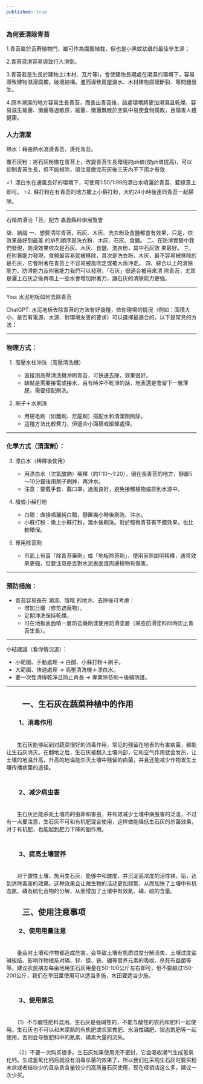 ```yaml
---
published: true
---
```

### 為何要清除青苔

1.青苔屬於苔蘚植物門，雖可作為園藝植栽，但也是小黑蚊幼蟲的最佳孳生源；  

2.青苔濕滑容易導致行人滑倒。

3.青苔若是生長於建物上(木材、瓦片等)，會使建物長期處在潮濕的環境下，容易導致建物濕滑腐爛，破壞結構。進而導致房屋漏水、木材建物腐壞斷裂、等問題發生。

4.原本潮濕的地方容易生長青苔，而長出青苔後，該處環境將更加潮濕且乾燥，容易滋生細菌、黴菌等過敏原，細菌、黴菌飄散於空氣中易使食物腐敗，且傷害人體健康。

### 人力清潔

熱水：藉由熱水澆燙青苔，燙死青苔。

撒石灰粉：將石灰粉撒在青苔上，改變青苔生長環境的ph值(使ph值提高)，可以抑制青苔生長，但不能根除，須注意撒完石灰後三天內不下雨才有效

⭐1. 漂白水在通風良好的環境下，可使用1:50/1:99的漂白水噴灑於青苔、藍綠藻上即可。 
⭐2. 蘇打粉在有青苔的地方撒上小蘇打粉，大約24小時後連同青苔一起掃除。

---

石階防滑治「苔」配方
嘉義縣科學展覽會

柒、結論
一、想要清除青苔，石灰、木灰、洗衣粉及食鹽都會有效果，只是，依效果最好到最差
的排列順序是洗衣粉、木灰、石灰、食鹽。
二、在防滑實驗中我們發現，防滑效果依次是石灰、木灰、食鹽、洗衣粉，其中石灰效
果最好。
三、在附著能力發現，食鹽最容易就被移除，其次是洗衣粉、木灰，最不容易被移除的
是石灰，它會附著在青苔上不容易被風吹走或被大雨沖走。
四、綜合以上的清除能力、防滑能力及附著能力我們可以發現，「石灰」很適合被用來清
除青苔，尤其是灑上石灰之後再噴上一些水會增加附著力，讓石灰的清除能力更強。


---

You:
水泥地板如何去除青苔

ChatGPT:
水泥地板去除青苔的方法有好幾種，依你現場的情況（例如：面積大小、是否有電源、水源、對環境友善的要求）可以選擇最適合的。以下是常見的方法：

---

### 物理方式：

1. 高壓水柱沖洗（高壓清洗機）
   - 直接用高壓清洗機沖刷青苔，可快速去除，效果很好。
   - 缺點是需要接電或接水，且有時沖不乾淨的話，地表還是會留下一層薄膜，需要搭配刷洗。

2. 刷子＋水刷洗
   - 用硬毛刷（如鐵刷、尼龍刷）搭配水和清潔劑刷除。
   - 這種方法比較費力，但適合小面積或細部處理。

---

### 化學方式（清潔劑）：

3. 漂白水（稀釋後使用）
   - 用漂白水（次氯酸鈉）稀釋（約1:10～1:20），倒在長青苔的地方，靜置5～10分鐘後用刷子刷掉，再沖水。
   - 注意：要戴手套、戴口罩，通風良好，避免接觸植物或排到水源中。

4. 醋或小蘇打粉
   - 白醋：直接噴灑純白醋，靜置幾小時後刷洗、沖水。
   - 小蘇打粉：撒上小蘇打粉，潑水後刷洗。對於輕微青苔有不錯效果，也比較環保。

5. 專用除苔劑
   - 市面上有賣「除青苔藥劑」或「地板除苔劑」，使用前照說明稀釋，通常效果更強，但要注意是否對水泥表面或周邊植物有傷害。

---

### 預防措施：

- 青苔容易長在 潮濕、陰暗 的地方。去除後可考慮：
  - 增加日曬（修剪遮蔽物）。
  - 定期沖洗保持乾燥。
  - 可在地板表面噴一層防苔藥劑或使用防滑塗層（某些防滑塗料同時防止青苔生長）。

---

小結建議（看你情況選）：

- 小範圍、手動處理 → 白醋、小蘇打粉＋刷子。
- 大範圍、快速處理 → 高壓清洗機＋漂白水。
- 要一次性清得乾淨且防止再長 → 專業除苔劑＋後續防護。

---

## 　　一、生石灰在蔬菜种植中的作用

### 　　1、消毒作用

　　  
　　生石灰能够起到对蔬菜很好的消毒作用，常见的残留在地表的有害病菌，都能让生石灰消灭。在翻地之后，生石灰被翻入土壤内部，它和空气作用就会发热，让土壤的地温升高，升高的地温能杀灭土壤中残留的病菌，并且还能减少作物发生土壤传播病菌的途径。  
　　  

### 　　2、减少病虫害

　　  
　　生石灰还能杀死土壤内的虫卵和害虫，并有效减少土壤中病虫害的泛滥，不过有一点要注意，生石灰不可和有机肥混合使用，这样做能降低生石灰的杀菌效果，对于有机肥，也能起到肥力下降的副作用。  
　　  

### 　　3、提高土壤营养

　　  
　　对于酸性土壤，施用生石灰，能够中和酸度，并沉淀高浓度的活性铁、铝，达到消除毒害的效果。这种效果会让微生物的活动更加频繁，从而加快了土壤中有机态氮、磷及硫化合物的分解，从而增加了土壤中有效氮、磷、硫的含量。

## 　　三、使用注意事项

### 　　2、使用用量注意

　　  
　　量会对土壤和作物都造成危害。会导致土壤有机质过度分解流失、土壤过度盐碱板结、影响作物根系对磷、锌、镁、铁、硼等营养元素的吸收、杀死有益菌等等。建议农民朋友每亩地用生石灰用量在50-100公斤左右即可，但不要超过150-200公斤，我们在旱田里使用可以适当多施，水田要适当少施。  
　　  

### 　　3、使用禁忌

　　  
　　（1）不与酸性肥料混用。生石灰是强碱性的，不能与酸性的农药和肥料一起使用。生石灰也不可以和未腐熟的有机肥或农家粪肥、水溶性磷肥、铵态氮肥等一起使用，否则会导致肥料中的氮素、磷素大量的流失。  
　　  
　   （2）不要一次购买很多。生石灰如果使用完不密封，它会吸收潮气生成氢氧化钙。生成氢氧化钙后就没有消毒杀菌的效果了。所以我们在采购生石灰时要买粉末状或者结块少的且杂质含量较少的高质量石灰使用，现在经销店这么多，建议一次少买。